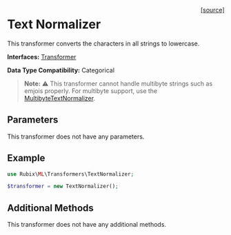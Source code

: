 <span style="float:right;"><a href="https://github.com/RubixML/RubixML/blob/master/src/Transformers/TextNormalizer.php">[source]</a></span>

# Text Normalizer
This transformer converts the characters in all strings to lowercase.

**Interfaces:** [Transformer](api.md#transformer)

**Data Type Compatibility:** Categorical

> **Note:** ⚠️ This transformer cannot handle multibyte strings such as emjois properly. For multibyte support, use the [MultibyteTextNormalizer](multibyte-text-normalizer.md).

## Parameters
This transformer does not have any parameters.

## Example
```php
use Rubix\ML\Transformers\TextNormalizer;

$transformer = new TextNormalizer();
```

## Additional Methods
This transformer does not have any additional methods.

